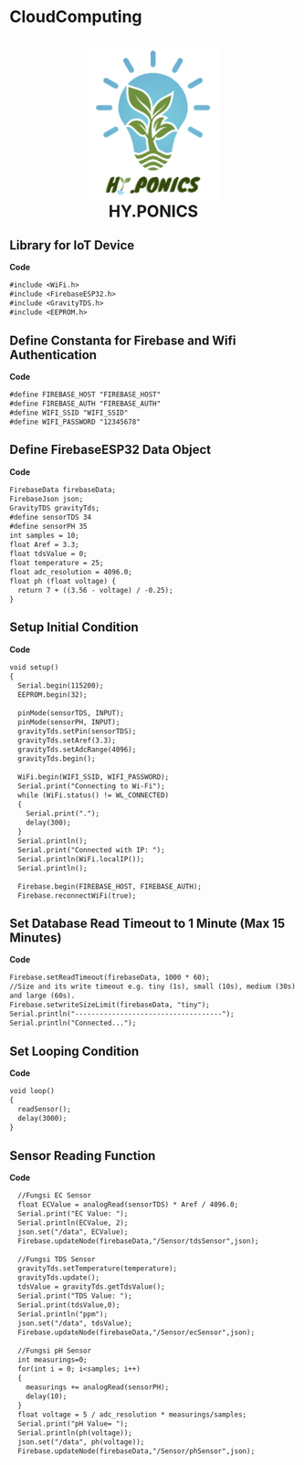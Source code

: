 # CloudComputing
<h1 align="center">
  <img align="center" src="/img/hyponics.png"  width="230"></img>
<br>
HY.PONICS
</h1>

## Library for IoT Device
**Code**
```
#include <WiFi.h>
#include <FirebaseESP32.h>
#include <GravityTDS.h>
#include <EEPROM.h>
```

## Define Constanta for Firebase and Wifi Authentication
**Code**
```
#define FIREBASE_HOST "FIREBASE_HOST"
#define FIREBASE_AUTH "FIREBASE_AUTH"
#define WIFI_SSID "WIFI_SSID"
#define WIFI_PASSWORD "12345678"
```

## Define FirebaseESP32 Data Object
**Code**
```
FirebaseData firebaseData;
FirebaseJson json;
GravityTDS gravityTds;
#define sensorTDS 34
#define sensorPH 35
int samples = 10;
float Aref = 3.3;
float tdsValue = 0;
float temperature = 25;
float adc_resolution = 4096.0;
float ph (float voltage) {
  return 7 + ((3.56 - voltage) / -0.25);
}
```

## Setup Initial Condition
**Code**
```
void setup()
{
  Serial.begin(115200);
  EEPROM.begin(32);
  
  pinMode(sensorTDS, INPUT);
  pinMode(sensorPH, INPUT);
  gravityTds.setPin(sensorTDS);
  gravityTds.setAref(3.3);
  gravityTds.setAdcRange(4096);
  gravityTds.begin();
 
  WiFi.begin(WIFI_SSID, WIFI_PASSWORD);
  Serial.print("Connecting to Wi-Fi");
  while (WiFi.status() != WL_CONNECTED)
  {
    Serial.print(".");
    delay(300);
  }
  Serial.println();
  Serial.print("Connected with IP: ");
  Serial.println(WiFi.localIP());
  Serial.println();
 
  Firebase.begin(FIREBASE_HOST, FIREBASE_AUTH);
  Firebase.reconnectWiFi(true);
```

## Set Database Read Timeout to 1 Minute (Max 15 Minutes)
**Code**
```
Firebase.setReadTimeout(firebaseData, 1000 * 60);
//Size and its write timeout e.g. tiny (1s), small (10s), medium (30s) and large (60s).
Firebase.setwriteSizeLimit(firebaseData, "tiny");
Serial.println("------------------------------------");
Serial.println("Connected..."); 
```

## Set Looping Condition
**Code**
```
void loop()
{
  readSensor();
  delay(3000);
}
```

## Sensor Reading Function
**Code**
```
  //Fungsi EC Sensor
  float ECValue = analogRead(sensorTDS) * Aref / 4096.0;
  Serial.print("EC Value: ");
  Serial.println(ECValue, 2);
  json.set("/data", ECValue);
  Firebase.updateNode(firebaseData,"/Sensor/tdsSensor",json);

  //Fungsi TDS Sensor
  gravityTds.setTemperature(temperature);
  gravityTds.update();
  tdsValue = gravityTds.getTdsValue();
  Serial.print("TDS Value: ");
  Serial.print(tdsValue,0);
  Serial.println("ppm");
  json.set("/data", tdsValue);
  Firebase.updateNode(firebaseData,"/Sensor/ecSensor",json);

  //Fungsi pH Sensor
  int measurings=0;
  for(int i = 0; i<samples; i++)
  {
    measurings += analogRead(sensorPH);
    delay(10);
  }
  float voltage = 5 / adc_resolution * measurings/samples;
  Serial.print("pH Value= ");
  Serial.println(ph(voltage));
  json.set("/data", ph(voltage));
  Firebase.updateNode(firebaseData,"/Sensor/phSensor",json);
```
